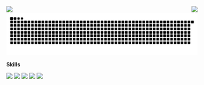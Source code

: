 <img src="https://github-readme-stats.vercel.app/api/top-langs/?username=NeyokiCat&layout=compact" />
<a href="#">
  <img align="right" src="https://github-readme-stats.vercel.app/api?username=NeyokiCat&count_private=true&show_icons=true" />
</a>

<picture>
  <source media="(prefers-color-scheme: dark)" srcset="https://raw.githubusercontent.com/NeyokiCat/NeyokiCat/output/github-contribution-grid-snake-dark.svg">
  <source media="(prefers-color-scheme: light)" srcset="https://raw.githubusercontent.com/NeyokiCat/NeyokiCat/output/github-contribution-grid-snake.svg">
  <img alt="github contribution grid snake animation" src="https://raw.githubusercontent.com/NeyokiCat/NeyokiCat/output/github-contribution-grid-snake.svg">
</picture>

**Skills**

![](https://img.shields.io/badge/-Python-3e74a2?style=flat-square&logo=Python&logoColor=fff)
![](https://img.shields.io/badge/-Java-FC931E?style=flat-square&logo=Java&logoColor=fff)
![](https://img.shields.io/badge/-Node.js-339933?style=flat-square&logo=Node.js&logoColor=fff)
![](https://img.shields.io/badge/-Docker-2496ED?style=flat-square&logo=Docker&logoColor=fff)
![](https://img.shields.io/badge/-Linux-000000?style=flat-square&logo=Linux&logoColor=fff)



